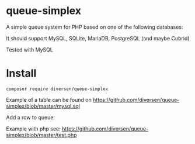 # queue-simplex

A simple queue system for PHP based on one of the following databases: 

It should support MySQL, SQLite, MariaDB, PostgreSQL (and maybe Cubrid)

Tested with MySQL

# Install

    composer require diversen/queue-simplex

Example of a table can be found on <https://github.com/diversen/queue-simplex/blob/master/mysql.sql>

Add a row to queue:

Example with php see: <https://github.com/diversen/queue-simplex/blob/master/test.php>
